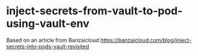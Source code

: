 # inject-secrets-from-vault-to-pod-using-vault-env
Based on an article from Banzaicloud  https://banzaicloud.com/blog/inject-secrets-into-pods-vault-revisited
